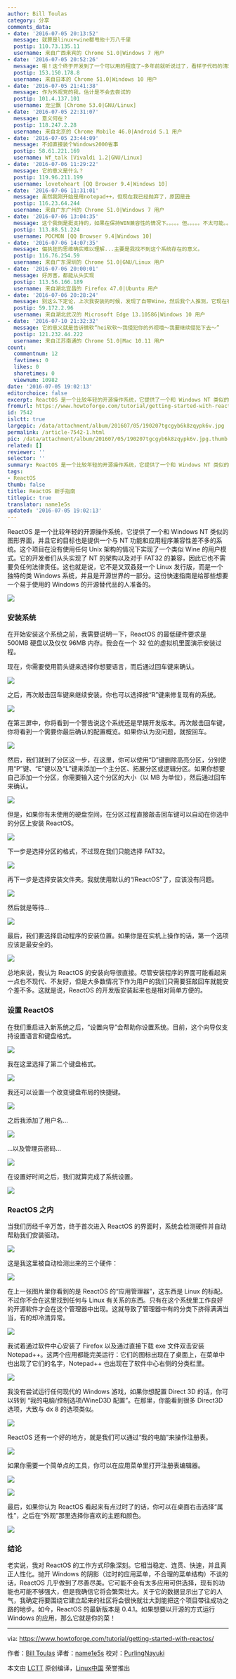 ```yaml
---
author: Bill Toulas
category: 分享
comments_data:
- date: '2016-07-05 20:13:52'
  message: 就算是linux+wine都甩他十万八千里
  postip: 110.73.135.11
  username: 来自广西来宾的 Chrome 51.0|Windows 7 用户
- date: '2016-07-05 20:52:26'
  message: 哦！这个终于开发到了一个可以用的程度了~多年前就听说过了，看样子代码的清理做完了，辛苦辛苦~
  postip: 153.150.178.8
  username: 来自日本的 Chrome 51.0|Windows 10 用户
- date: '2016-07-05 21:41:38'
  message: 作为外观党的我，估计是不会去尝试的
  postip: 101.4.137.101
  username: 龙尘飘 [Chrome 53.0|GNU/Linux]
- date: '2016-07-05 22:31:07'
  message: 意义何在？
  postip: 118.247.2.28
  username: 来自北京的 Chrome Mobile 46.0|Android 5.1 用户
- date: '2016-07-05 23:44:09'
  message: 不如直接装个Windows2000省事
  postip: 58.61.221.169
  username: Wf_talk [Vivaldi 1.2|GNU/Linux]
- date: '2016-07-06 11:29:22'
  message: 它的意义是什么？
  postip: 119.96.211.199
  username: lovetoheart [QQ Browser 9.4|Windows 10]
- date: '2016-07-06 11:31:01'
  message: 虽然我刚开始是用notepad++，但现在我已经抛弃了，原因是丑
  postip: 116.23.64.244
  username: 来自广东广州的 Chrome 51.0|Windows 7 用户
- date: '2016-07-06 13:04:35'
  message: 这个我倒是挺支持的，如果在保持WIN兼容性的情况下。。。。。但。。。。。不太可能。。。。。。MS搞毛？？？？？？
  postip: 113.88.51.224
  username: POCMON [QQ Browser 9.4|Windows 10]
- date: '2016-07-06 14:07:35'
  message: 偏执狂的思维确实难以理解...主要是我找不到这个系统存在的意义。
  postip: 116.76.254.59
  username: 来自广东深圳的 Chrome 51.0|GNU/Linux 用户
- date: '2016-07-06 20:00:01'
  message: 好厉害，都能从头实现
  postip: 113.56.166.189
  username: 来自湖北宜昌的 Firefox 47.0|Ubuntu 用户
- date: '2016-07-06 20:28:24'
  message: 别这么下定论，上次我安装的时候，发现了自带Wine，然后我个人推测，它现在有些程序还是Wine的
  postip: 59.172.2.96
  username: 来自湖北武汉的 Microsoft Edge 13.10586|Windows 10 用户
- date: '2016-07-10 21:32:32'
  message: 它的意义就是告诉微软“hei软软～我侵犯你的外观哦～我要继续侵犯下去～”
  postip: 121.232.44.222
  username: 来自江苏南通的 Chrome 51.0|Mac 10.11 用户
count:
  commentnum: 12
  favtimes: 0
  likes: 0
  sharetimes: 0
  viewnum: 10982
date: '2016-07-05 19:02:13'
editorchoice: false
excerpt: ReactOS 是一个比较年轻的开源操作系统，它提供了一个和 Windows NT 类似的图形界面，并且它的目标也是提供一个与 NT 功能和应用程序兼容性差不多的系统。
fromurl: https://www.howtoforge.com/tutorial/getting-started-with-reactos/
id: 7542
islctt: true
largepic: /data/attachment/album/201607/05/190207tgcgyb6k8zqypk6v.jpg
permalink: /article-7542-1.html
pic: /data/attachment/album/201607/05/190207tgcgyb6k8zqypk6v.jpg.thumb.jpg
related: []
reviewer: ''
selector: ''
summary: ReactOS 是一个比较年轻的开源操作系统，它提供了一个和 Windows NT 类似的图形界面，并且它的目标也是提供一个与 NT 功能和应用程序兼容性差不多的系统。
tags:
- ReactOS
thumb: false
title: ReactOS 新手指南
titlepic: true
translator: name1e5s
updated: '2016-07-05 19:02:13'
---
```


ReactOS 是一个比较年轻的开源操作系统，它提供了一个和 Windows NT 类似的图形界面，并且它的目标也是提供一个与 NT 功能和应用程序兼容性差不多的系统。这个项目在没有使用任何 Unix 架构的情况下实现了一个类似 Wine 的用户模式。它的开发者们从头实现了 NT 的架构以及对于 FAT32 的兼容，因此它也不需要负任何法律责任。这也就是说，它不是又双叒叕一个 Linux 发行版，而是一个独特的类 Windows 系统，并且是开源世界的一部分。这份快速指南是给那些想要一个易于使用的 Windows 的开源替代品的人准备的。


![](/data/attachment/album/201607/05/190207tgcgyb6k8zqypk6v.jpg)


### 安装系统


在开始安装这个系统之前，我需要说明一下，ReactOS 的最低硬件要求是 500MB 硬盘以及仅仅 96MB 内存。我会在一个 32 位的虚拟机里面演示安装过程。


现在，你需要使用箭头键来选择你想要语言，而后通过回车键来确认。


![](/data/attachment/album/201607/05/190214ehouvx2ohp9lcf29.png)


之后，再次敲击回车键来继续安装。你也可以选择按“R”键来修复现有的系统。


![](/data/attachment/album/201607/05/190215frq1jx3vrrxxg2v9.png)


在第三屏中，你将看到一个警告说这个系统还是早期开发版本。再次敲击回车键，你将看到一个需要你最后确认的配置概览。如果你认为没问题，就按回车。


![](/data/attachment/album/201607/05/190215xyentvsiviq7mque.png)


然后，我们就到了分区这一步，在这里，你可以使用“D”键删除高亮分区，分别使用“P”键、“E”键以及“L”键来添加一个主分区、拓展分区或逻辑分区。如果你想要自己添加一个分区，你需要输入这个分区的大小（以 MB 为单位），然后通过回车来确认。


![](/data/attachment/album/201607/05/190215i5tzcctzmq8ncnes.png)


但是，如果你有未使用的硬盘空间，在分区过程直接敲击回车键可以自动在你选中的分区上安装 ReactOS。


![](/data/attachment/album/201607/05/190215m7qr3otfrr7n0nqn.png)


下一步是选择分区的格式，不过现在我们只能选择 FAT32。


![](/data/attachment/album/201607/05/190216ute5gjdzeet5552l.png)


再下一步是选择安装文件夹。我就使用默认的“/ReactOS”了，应该没有问题。


![](/data/attachment/album/201607/05/190216pi5jqvvbikzci5fj.png)


然后就是等待...


![](/data/attachment/album/201607/05/190216adoi7n1yyaihss06.png)


最后，我们要选择启动程序的安装位置。如果你是在实机上操作的话，第一个选项应该是最安全的。


![](/data/attachment/album/201607/05/190216i3rg3bt22qb64bij.png)


总地来说，我认为 ReactOS 的安装向导很直接。尽管安装程序的界面可能看起来一点也不现代、不友好，但是大多数情况下作为用户的我们只需要狂敲回车就能安个差不多。这就是说，ReactOS 的开发版安装起来也是相对简单方便的。


### 设置 ReactOS


在我们重启进入新系统之后，“设置向导”会帮助你设置系统。目前，这个向导仅支持设置语言和键盘格式。


![](/data/attachment/album/201607/05/190217llkgl61r1zz6nrck.png)


我在这里选择了第二个键盘格式。


![](/data/attachment/album/201607/05/190217ysa55amrv7prs257.png)


我还可以设置一个改变键盘布局的快捷键。


![](/data/attachment/album/201607/05/190218lgaxaa6zaaajaakx.png)


之后我添加了用户名…


![](/data/attachment/album/201607/05/190218xui1pci3s2jggg0t.png)


…以及管理员密码…


![](/data/attachment/album/201607/05/190218avml2luhqqy0mhuz.png)


在设置好时间之后，我们就算完成了系统设置。


![](/data/attachment/album/201607/05/190219mjmeiks8qt8qhmie.png)


### ReactOS 之内


当我们历经千辛万苦，终于首次进入 ReactOS 的界面时，系统会检测硬件并自动帮助我们安装驱动。


![](/data/attachment/album/201607/05/190219n12hdbl3d16h6l34.png)


这是我这里被自动检测出来的三个硬件：


![](/data/attachment/album/201607/05/190220hexjlvlbcwtzjw2e.png)


在上一张图片里你看到的是 ReactOS 的“应用管理器”，这东西是 Linux 的标配。不过你不会在这里找到任何与 Linux 有关系的东西。只有在这个系统里工作良好的开源软件才会在这个管理器中出现。这就导致了管理器中有的分类下挤得满满当当，有的却冷清异常。


![](/data/attachment/album/201607/05/190220uzi3iyogi3crakc6.png)


我试着通过软件中心安装了 Firefox 以及通过直接下载 exe 文件双击安装 Notepad++。这两个应用都能完美运行：它们的图标出现在了桌面上，在菜单中也出现了它们的名字，Notepad++ 也出现在了软件中心右侧的分类栏里。


![](/data/attachment/album/201607/05/190221jmmzmo4m5zfoi11m.png)


我没有尝试运行任何现代的 Windows 游戏，如果你想配置 Direct 3D 的话，你可以转到 “我的电脑/控制选项/WineD3D 配置”。在那里，你能看到很多 Direct3D 选项，大致与 dx 8 的选项类似。


![](/data/attachment/album/201607/05/190222r12ry72lxrn7qqnx.png)


ReactOS 还有一个好的地方，就是我们可以通过“我的电脑”来操作注册表。


![](/data/attachment/album/201607/05/190223u236r13r252zccu3.png)


如果你需要一个简单点的工具，你可以在应用菜单里打开注册表编辑器。


![](/data/attachment/album/201607/05/190224drlvv1lj83lqj3qe.png)


![](/data/attachment/album/201607/05/190224owcx47nszxx4hans.png)


最后，如果你认为 ReactOS 看起来有点过时了的话，你可以在桌面右击选择“属性”，之后在“外观”那里选择你喜欢的主题和颜色。


![](/data/attachment/album/201607/05/190225ao0fcg96z0joo58s.png)


### 结论


老实说，我对 ReactOS 的工作方式印象深刻。它相当稳定、连贯、快速，并且真正人性化。抛开 Windows 的阴影（过时的应用菜单，不合理的菜单结构）不谈的话，ReactOS 几乎做到了尽善尽美。它可能不会有太多应用可供选择，现有的功能也可能不够强大，但是我确信它将会繁荣壮大。关于它的数据显示出了它的人气，我确定将要围绕它建立起来的社区将会很快就壮大到能把这个项目带往成功之路的地步。如今，ReactOS 的最新版本是 0.4.1。如果想要以开源的方式运行 Windows 的应用，那么它就是你的菜！




---


via: <https://www.howtoforge.com/tutorial/getting-started-with-reactos/>


作者：[Bill Toulas](https://www.howtoforge.com/tutorial/getting-started-with-reactos/) 译者：[name1e5s](https://github.com/name1e5s) 校对：[PurlingNayuki](https://github.com/PurlingNayuki)


本文由 [LCTT](https://github.com/LCTT/TranslateProject) 原创编译，[Linux中国](https://linux.cn/) 荣誉推出